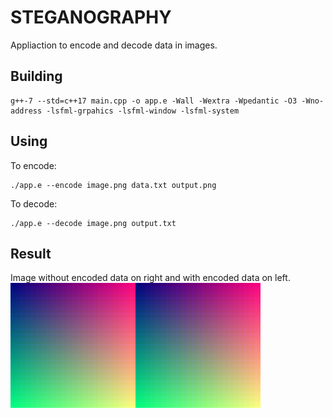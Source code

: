 # STEGANOGRAPHY

Appliaction to encode and decode data in images.

## Building
```
g++-7 --std=c++17 main.cpp -o app.e -Wall -Wextra -Wpedantic -O3 -Wno-address -lsfml-grpahics -lsfml-window -lsfml-system
```

## Using
To encode:
```
./app.e --encode image.png data.txt output.png
```

To decode:
```
./app.e --decode image.png output.txt
```

## Result
Image without encoded data on right and with encoded data on left.<br/>
<img src="tests/image2.png" alt="Without encoded data" /><img src="tests/output2.png" alt="With encoded data" />
